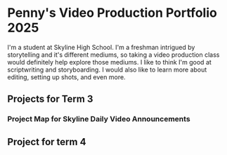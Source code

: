 # Penny's Video Production Portfolio 2025

I'm a student at Skyline High School. I'm a freshman intrigued by storytelling and it's different mediums, so taking a video production class would definitely help explore those mediums. I like to think I'm good at scriptwriting and storyboarding. I would also like to learn more about editing, setting up shots, and even more.

## Projects for Term 3

### Project Map for Skyline Daily Video Announcements

## Project for term 4
